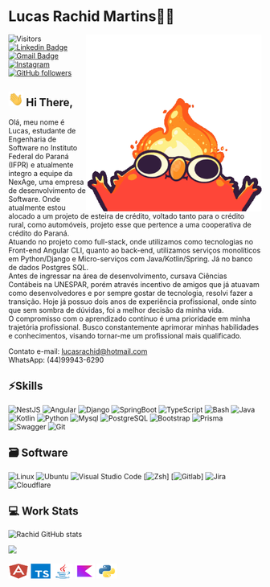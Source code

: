 # **Lucas Rachid Martins**👨‍💻

<img align='right' src='./on_fire.gif' width='350"'/>

![Visitors](https://visitor-badge.lithub.cc/badge?page_id=github.com/lucasrachid)
[![Linkedin Badge](https://img.shields.io/badge/-lucasrachid-blue?style=flat&logo=Linkedin&logoColor=white&link=https://www.linkedin.com/in/lucasrachid/)](https://www.linkedin.com/in/lucasrachid/)
[![Gmail Badge](https://img.shields.io/badge/lucasrachid.nextage@gmail.com-c14438?style=flat&logo=Gmail&logoColor=white&link=mailto:lucasrachid.nextage@gmail.com)](mailto:lucasrachid.nextage@gmail.com)
[![Instagram](https://img.shields.io/badge/rachid_martins-c14438?style=flat&logo=Instagram&logoColor=white&link=https://www.instagram.com/rachid_martins)](https://www.instagram.com/rachid_martins/)
[![GitHub followers](https://img.shields.io/github/followers/lucasrachid?label=Follow&style=social)](https://github.com/lucasrachid/?tab=follow)

<h2>
    <img src="https://raw.githubusercontent.com/ABSphreak/ABSphreak/master/gifs/Hi.gif" width="30px"> 
    <b>Hi There,</b>
</h2>
Olá, meu nome é Lucas, estudante de Engenharia de Software no Instituto Federal do Paraná (IFPR) e atualmente integro a equipe da NexAge, uma empresa de desenvolvimento de Software. Onde atualmente estou alocado a um projeto de esteira de crédito, voltado tanto para o crédito rural, como automóveis, projeto esse que pertence a uma cooperativa de crédito do Paraná.<br>
    Atuando no projeto como full-stack, onde utilizamos como tecnologias no Front-end Angular CLI, quanto ao back-end, utilizamos serviços monolíticos em Python/Django e Micro-serviços com Java/Kotlin/Spring. Já no banco de dados Postgres SQL.<br>
    Antes de ingressar na área de desenvolvimento, cursava Ciências Contábeis na UNESPAR, porém através incentivo de amigos que já atuavam como desenvolvedores e por sempre gostar de tecnologia, resolvi fazer a transição. Hoje já possuo dois anos de experiência profissional, onde sinto que sem sombra de dúvidas, foi a melhor decisão da minha vida.<br>
    O compromisso com o aprendizado contínuo é uma prioridade em minha trajetória profissional. Busco constantemente aprimorar minhas habilidades e conhecimentos, visando tornar-me um profissional mais qualificado.<br>
 
 Contato e-mail: lucasrachid@hotmail.com<br>
 WhatsApp: (44)99943-6290

## ⚡Skills

![NestJS](https://img.shields.io/badge/nestjs-%23E0234E.svg?style=for-the-badge&logo=nestjs&logoColor=white)
![Angular](https://img.shields.io/badge/Angular-DD0031?style=for-the-badge&logo=angular&logoColor=white)
![Django](https://img.shields.io/badge/Django-092E20?style=for-the-badge&logo=django&logoColor=white)
![SpringBoot](https://img.shields.io/badge/Spring-6DB33F?style=for-the-badge&logo=spring&logoColor=white)
![TypeScript](https://img.shields.io/badge/TypeScript-3178C6?logo=typescript&logoColor=white&style=for-the-badge)
![Bash](https://img.shields.io/badge/Bash-4EAA25?logo=gnubash&logoColor=white&style=for-the-badge)
![Java](https://img.shields.io/badge/Java-F8981D?logo=java&logoColor=white&style=for-the-badge)
![Kotlin](https://img.shields.io/badge/Kotlin-7F52FF?logo=kotlin&logoColor=white&style=for-the-badge)
![Python](https://img.shields.io/badge/Python-306998?logo=python&logoColor=white&style=for-the-badge)
![Mysql](https://img.shields.io/badge/Mysql-00599C?logo=mysql&logoColor=white&style=for-the-badge)
![PostgreSQL](https://img.shields.io/badge/Postgre_SQL-336791?logo=PostgreSQL&logoColor=white&style=for-the-badge)
![Bootstrap](https://img.shields.io/badge/bootstrap-%238511FA.svg?style=for-the-badge&logo=bootstrap&logoColor=white)
![Prisma](https://img.shields.io/badge/Prisma-3982CE?style=for-the-badge&logo=Prisma&logoColor=white)
![Swagger](https://img.shields.io/badge/-Swagger-%23Clojure?style=for-the-badge&logo=swagger&logoColor=white)
![Git](https://img.shields.io/badge/git-%23F05033.svg?style=for-the-badge&logo=git&logoColor=white)

## 🗃️ Software

![Linux](https://img.shields.io/badge/Linux-FCC624?logo=Linux&logoColor=black&style=for-the-badge)
![Ubuntu](https://img.shields.io/badge/Ubuntu-DD4814?logo=Ubuntu&logoColor=black&style=for-the-badge)
![Visual Studio Code](https://img.shields.io/badge/VSCode-007ACC?logo=visualstudiocode&logoColor=white&style=for-the-badge)
[![Zsh](https://img.shields.io/badge/Zsh-f15a24?style=for-the-badge)]
[![Gitlab]( 	https://img.shields.io/badge/GitLab-330F63?style=for-the-badge&logo=gitlab&logoColor=white)]
![Jira](https://img.shields.io/badge/jira-%230A0FFF.svg?style=for-the-badge&logo=jira&logoColor=white)
![Cloudflare](https://img.shields.io/badge/Cloudflare-F38020?style=for-the-badge&logo=Cloudflare&logoColor=white)

## 💻 Work Stats
![Rachid GitHub stats](https://github-readme-stats.vercel.app/api?username=lucasrachid&show_icons=true&theme=radical)

 <div>
  <a href="https://github.com/lucasrachid">
  <img height="160em" src="https://github-readme-stats.vercel.app/api/top-langs/?username=lucasrachid&layout=compact&langs_count=7&theme=swift"/>
 </a>
</div>
<div style="display: inline_block">
 <br>
  <img align="center" alt="" height="30" width="40" src="https://raw.githubusercontent.com/devicons/devicon/master/icons/angularjs/angularjs-plain.svg">
  <img align="center" alt="" height="30" width="40" src="https://raw.githubusercontent.com/devicons/devicon/master/icons/typescript/typescript-plain.svg">
  <img align="center" alt="" height="30" width="40" src="https://raw.githubusercontent.com/devicons/devicon/master/icons/java/java-original.svg">
  <img align="center" alt="" height="30" width="40" src="https://raw.githubusercontent.com/devicons/devicon/master/icons/kotlin/kotlin-original.svg">
  <img align="center" alt="" height="30" width="40" src="https://raw.githubusercontent.com/devicons/devicon/master/icons/python/python-original.svg">
</div>
